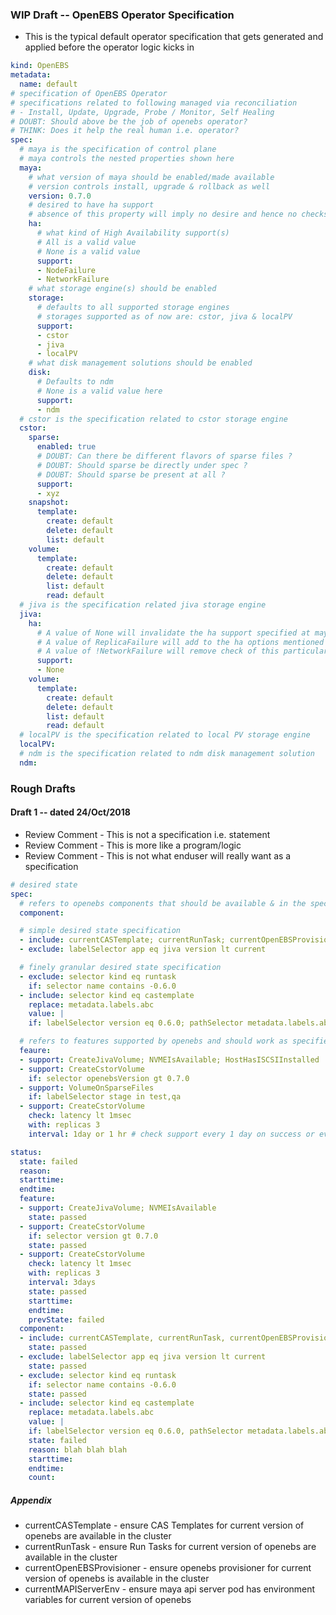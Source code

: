 
### WIP Draft -- OpenEBS Operator Specification
- This is the typical default operator specification that gets generated and applied before the operator logic kicks in

```yaml
kind: OpenEBS
metadata:
  name: default
# specification of OpenEBS Operator
# specifications related to following managed via reconciliation
# - Install, Update, Upgrade, Probe / Monitor, Self Healing
# DOUBT: Should above be the job of openebs operator?
# THINK: Does it help the real human i.e. operator?
spec:
  # maya is the specification of control plane
  # maya controls the nested properties shown here
  maya:
    # what version of maya should be enabled/made available
    # version controls install, upgrade & rollback as well
    version: 0.7.0
    # desired to have ha support
    # absence of this property will imply no desire and hence no checks on the system
    ha:
      # what kind of High Availability support(s)
      # All is a valid value
      # None is a valid value
      support:
      - NodeFailure
      - NetworkFailure
    # what storage engine(s) should be enabled
    storage:
      # defaults to all supported storage engines
      # storages supported as of now are: cstor, jiva & localPV
      support:
      - cstor
      - jiva
      - localPV
    # what disk management solutions should be enabled
    disk:
      # Defaults to ndm
      # None is a valid value here
      support: 
      - ndm
  # cstor is the specification related to cstor storage engine
  cstor:
    sparse:
      enabled: true
      # DOUBT: Can there be different flavors of sparse files ?
      # DOUBT: Should sparse be directly under spec ?
      # DOUBT: Should sparse be present at all ?
      support:
      - xyz
    snapshot:
      template:
        create: default
        delete: default
        list: default
    volume:
      template:
        create: default
        delete: default
        list: default
        read: default
  # jiva is the specification related jiva storage engine
  jiva:
    ha:
      # A value of None will invalidate the ha support specified at maya level
      # A value of ReplicaFailure will add to the ha options mentioned at maya level
      # A value of !NetworkFailure will remove check of this particular ha support for jiva storage
      support:
      - None
    volume:
      template:
        create: default
        delete: default
        list: default
        read: default
  # localPV is the specification related to local PV storage engine
  localPV:
  # ndm is the specification related to ndm disk management solution
  ndm:
```

### Rough Drafts
#### Draft 1 -- dated 24/Oct/2018

- Review Comment - This is not a specification i.e. statement
- Review Comment - This is more like a program/logic
- Review Comment - This is not what enduser will really want as a specification

```yaml
# desired state
spec:
  # refers to openebs components that should be available & in the specified state
  component:

  # simple desired state specification
  - include: currentCASTemplate; currentRunTask; currentOpenEBSProvisioner; currentMAPIServerEnv
  - exclude: labelSelector app eq jiva version lt current

  # finely granular desired state specification
  - exclude: selector kind eq runtask
    if: selector name contains -0.6.0
  - include: selector kind eq castemplate
    replace: metadata.labels.abc
    value: |
    if: labelSelector version eq 0.6.0; pathSelector metadata.labels.abc ne default

  # refers to features supported by openebs and should work as specified here
  feaure:
  - support: CreateJivaVolume; NVMEIsAvailable; HostHasISCSIInstalled
  - support: CreateCstorVolume
    if: selector openebsVersion gt 0.7.0
  - support: VolumeOnSparseFiles
    if: labelSelector stage in test,qa
  - support: CreateCstorVolume
    check: latency lt 1msec
    with: replicas 3
    interval: 1day or 1 hr # check support every 1 day on success or every 1 hr on failure

status:
  state: failed
  reason:
  starttime:
  endtime:
  feature:
  - support: CreateJivaVolume; NVMEIsAvailable
    state: passed
  - support: CreateCstorVolume
    if: selector version gt 0.7.0
    state: passed
  - support: CreateCstorVolume
    check: latency lt 1msec
    with: replicas 3
    interval: 3days
    state: passed
    starttime:
    endtime:
    prevState: failed
  component:
  - include: currentCASTemplate, currentRunTask, currentOpenEBSProvisioner
    state: passed
  - exclude: labelSelector app eq jiva version lt current
    state: passed
  - exclude: selector kind eq runtask
    if: selector name contains -0.6.0
    state: passed
  - include: selector kind eq castemplate
    replace: metadata.labels.abc
    value: |
    if: labelSelector version eq 0.6.0, pathSelector metadata.labels.abc ne default
    state: failed
    reason: blah blah blah
    starttime:
    endtime:
    count:
```

##### Appendix
- currentCASTemplate - ensure CAS Templates for current version of openebs are available in the cluster
- currentRunTask - ensure Run Tasks for current version of openebs are available in the cluster
- currentOpenEBSProvisioner - ensure openebs provisioner for current version of openebs is available in the cluster
- currentMAPIServerEnv - ensure maya api server pod has environment variables for current version of openebs
